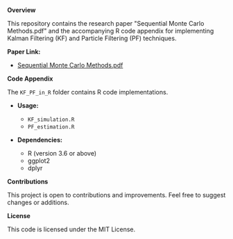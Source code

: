 **Overview**

This repository contains the research paper "Sequential Monte Carlo Methods.pdf" and the accompanying R code appendix for implementing Kalman Filtering (KF) and Particle Filtering (PF) techniques.

**Paper Link:**
* [Sequential Monte Carlo Methods.pdf](https://github.com/kerryzl77/SMC-SSM/blob/main/Sequential%20Monte%20Carlo%20Methods.pdf)

**Code Appendix**

The `KF_PF_in_R` folder contains R code implementations.

* **Usage:**
    * `KF_simulation.R`
    * `PF_estimation.R`

* **Dependencies:**
    * R (version 3.6 or above)
    * ggplot2
    * dplyr


**Contributions**

This project is open to contributions and improvements. Feel free to suggest changes or additions.

**License**

This code is licensed under the MIT License. 
